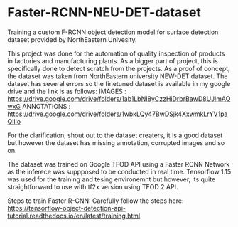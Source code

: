 # Faster-RCNN-NEU-DET-dataset
Training a custom F-RCNN object detection model for surface detection dataset provided by NorthEastern Univesity.


This project was done for the automation of quality inspection of products in factories and manufacturing plants. As a bigger part of project, this is specifically done to detect scratch from the projects. As a proof of concept, the dataset was taken from NorthEastern university NEW-DET dataset. The dataset has several errors so the finetuned dataset is available in my google drive and the link is as follows:
	IMAGES : https://drive.google.com/drive/folders/1ab1LbNI8yCzzHiDrbrBawD8UJlmAQwxG
	ANNOTATIONS : https://drive.google.com/drive/folders/1wbkLQy47BwDSjk4XxwmkLrYV1paQiIlo
	
For the clarification, shout out to the dataset creaters, it is a good dataset but however the dataset has missing annotation, corrupted images and so on. 

The dataset was trained on Google TFOD API using a Faster RCNN Network as the inferece was suppposed to be conducted in real time. Tensorflow 1.15  was used for the training and tesing environemnt but however, its quite straightforward to use with tf2x version using TFOD 2 API. 


Steps to train Faster R-CNN:
Carefully follow the steps here:
https://tensorflow-object-detection-api-tutorial.readthedocs.io/en/latest/training.html

